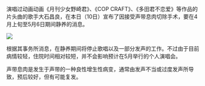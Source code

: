 演唱过动画动画《月刊少女野崎君》、《COP CRAFT》、《多田君不恋爱》等作品的片头曲的歌手大石昌良，在本日（10日）宣布了因接受声带息肉切除手术，要在4月上旬至5月6日期间静养的消息。

![](/uploads/images/1583076868.jpg)

根据其事务所消息，在静养期间将停止歌唱以及一部分发声的工作。不过由于目前病情较轻，住院时间相对较短，并不会影响预计在5月举行的个人演唱会。

声带息肉是发生于声带的一种良性增生性病变，通常由发声不当或过度发声所导致，预后较好，但有可能复发。
